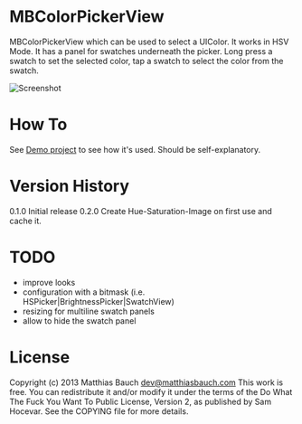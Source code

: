 MBColorPickerView
=================

MBColorPickerView which can be used to select a UIColor. It works in HSV Mode. It has a panel for swatches underneath the picker. Long press a swatch to set the selected color, tap a swatch to select the color from the swatch.



![Screenshot](http://data.matthiasbauch.com/github/images/MBColorPicker/Screenshot_1.png "Screenshot 1")


How To
======

See [Demo project](https://github.com/mattbauch/MBColorPickerViewDemo) to see how it's used. Should be self-explanatory. 


Version History
===============

0.1.0 Initial release
0.2.0 Create Hue-Saturation-Image on first use and cache it. 


TODO
====

- improve looks
- configuration with a bitmask (i.e. HSPicker|BrightnessPicker|SwatchView)
- resizing for multiline swatch panels
- allow to hide the swatch panel


License
=======

Copyright (c) 2013 Matthias Bauch <dev@matthiasbauch.com>
This work is free. You can redistribute it and/or modify it under the
terms of the Do What The Fuck You Want To Public License, Version 2,
as published by Sam Hocevar. See the COPYING file for more details.
